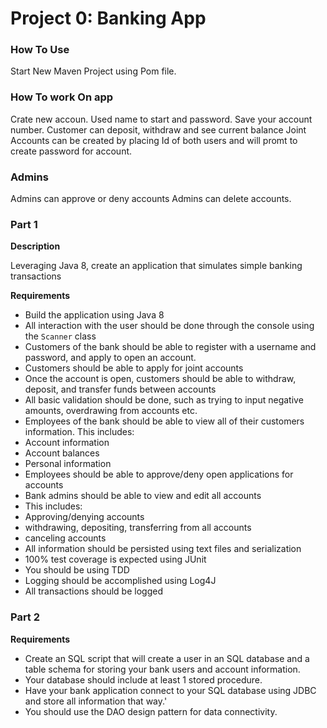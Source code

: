# Project 0: Banking App
### How To Use
Start New Maven Project using Pom file. 

### How To work On app
Crate new accoun. Used name to start and password. Save your account number.
Customer can deposit, withdraw and see current balance
Joint Accounts can be created by placing Id of both users and will promt to create password for account.

### Admins
Admins can approve or deny accounts 
Admins can delete accounts.


### Part 1
**Description**

Leveraging Java 8, create an application that simulates simple banking transactions

**Requirements**
* Build the application using Java 8
* All interaction with the user should be done through the console using the `Scanner` class
* Customers of the bank should be able to register with a username and password, and apply to open an account.
* Customers should be able to apply for joint accounts
* Once the account is open, customers should be able to withdraw, deposit, and transfer funds between accounts
* All basic validation should be done, such as trying to input negative amounts, overdrawing from accounts etc.
* Employees of the bank should be able to view all of their customers information. This includes:
* Account information
* Account balances
* Personal information
* Employees should be able to approve/deny open applications for accounts
* Bank admins should be able to view and edit all accounts
* This includes:
* Approving/denying accounts
* withdrawing, depositing, transferring from all accounts
* canceling accounts
* All information should be persisted using text files and serialization
* 100% test coverage is expected using JUnit
* You should be using TDD
* Logging should be accomplished using Log4J
* All transactions should be logged

### Part 2
**Requirements**
* Create an SQL script that will create a user in an SQL database and a table schema for storing your bank users and account information.
* Your database should include at least 1 stored procedure.
* Have your bank application connect to your SQL database using JDBC and store all information that way.'
* You should use the DAO design pattern for data connectivity.
